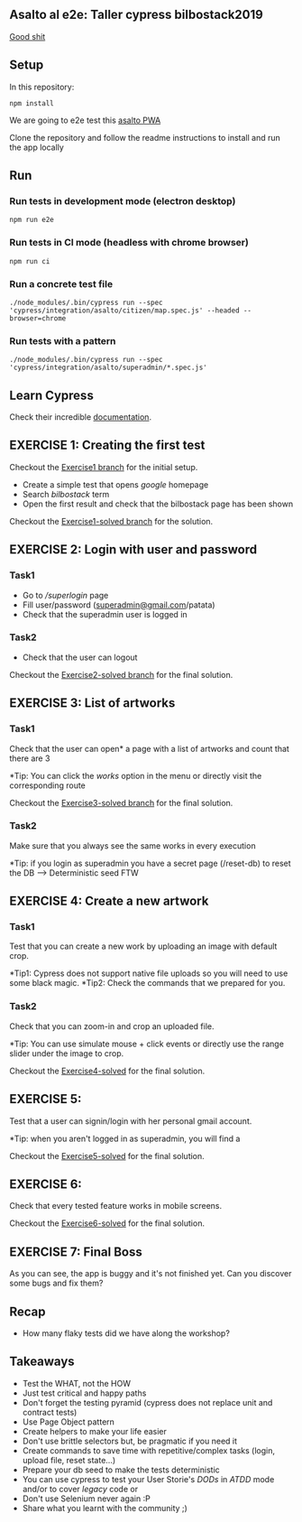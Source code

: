 ## Asalto al e2e: Taller cypress bilbostack2019 

[Good shit](https://asalto.firebaseapp.com/#/)

## Setup

In this repository:

`npm install`

We are going to e2e test this [asalto PWA](https://github.com/agualis/asalto)

Clone the repository and follow the readme instructions to install and run the app locally

## Run

### Run tests in development mode (electron desktop)

`npm run e2e`

### Run tests in CI mode (headless with chrome browser)

`npm run ci`

### Run a concrete test file

`./node_modules/.bin/cypress run --spec 'cypress/integration/asalto/citizen/map.spec.js' --headed --browser=chrome`

### Run tests with a pattern

`./node_modules/.bin/cypress run --spec 'cypress/integration/asalto/superadmin/*.spec.js'`

## Learn Cypress

Check their incredible [documentation](https://www.cypress.io/).

## EXERCISE 1: Creating the first test

Checkout the [Exercise1 branch](https://github.com/agualis/asalto-cypress/tree/Exercise1) for the initial setup.     

- Create a simple test that opens *google* homepage
- Search *bilbostack* term
- Open the first result and check that the bilbostack page has been shown

Checkout the [Exercise1-solved branch](https://github.com/agualis/asalto-cypress/tree/Exercise1-solved) for the solution.     


## EXERCISE 2: Login with user and password

### Task1
- Go to */superlogin* page
- Fill user/password (superadmin@gmail.com/patata)
- Check that the superadmin user is logged in

### Task2
- Check that the user can logout

Checkout the [Exercise2-solved branch](https://github.com/agualis/asalto-cypress/tree/Exercise2-solved) for the final solution.     

## EXERCISE 3: List of artworks

### Task1
Check that the user can open* a page with a list of artworks and count that there are 3

*Tip: You can click the *works* option in the menu or directly visit the corresponding route

Checkout the [Exercise3-solved branch](https://github.com/agualis/asalto-cypress/tree/Exercise3-solved) for the final solution.     
 
### Task2
Make sure that you always see the same works in every execution

*Tip: if you login as superadmin you have a secret page (/reset-db) to reset the DB --> Deterministic seed FTW 

## EXERCISE 4: Create a new artwork

### Task1 
Test that you can create a new work by uploading an image with default crop.

*Tip1: Cypress does not support native file uploads so you will need to use some black magic. 
*Tip2: Check the commands that we prepared for you.

### Task2
Check that you can zoom-in and crop an uploaded file. 

*Tip: You can use simulate mouse + click events or directly use the range slider under the image to crop. 

Checkout the [Exercise4-solved](https://github.com/agualis/asalto-cypress/tree/Exercise4-solved) for the final solution.     

## EXERCISE 5:
Test that a user can signin/login with her personal gmail account. 

*Tip: when you aren't logged in as superadmin, you will find a 

Checkout the [Exercise5-solved](https://github.com/agualis/asalto-cypress/tree/Exercise5-solved) for the final solution.     

## EXERCISE 6:

Check that every tested feature works in mobile screens. 


Checkout the [Exercise6-solved](https://github.com/agualis/asalto-cypress/tree/Exercise6-solved) for the final solution.     

## EXERCISE 7: Final Boss

As you can see, the app is buggy and it's not finished yet. 
Can you discover some bugs and fix them?


## Recap
- How many flaky tests did we have along the workshop?


## Takeaways

- Test the WHAT, not the HOW
- Just test critical and happy paths
- Don't forget the testing pyramid (cypress does not replace unit and contract tests)
- Use Page Object pattern
- Create helpers to make your life easier
- Don't use brittle selectors but, be pragmatic if you need it
- Create commands to save time with repetitive/complex tasks (login, upload file, reset state...)
- Prepare your db seed to make the tests deterministic
- You can use cypress to test your User Storie's *DODs* in *ATDD* mode and/or to cover *legacy* code or 
- Don't use Selenium never again :P
- Share what you learnt with the community ;)
